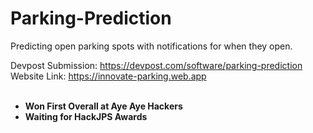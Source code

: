 # Parking-Prediction
Predicting open parking spots with notifications for when they open. 

Devpost Submission: https://devpost.com/software/parking-prediction
<br/>
Website Link: https://innovate-parking.web.app
<br/>
<br/>
<ul>
  <li><b>Won First Overall at Aye Aye Hackers</b></li>
  <li><b>Waiting for HackJPS Awards</b></li>
</ul>
<br/>

